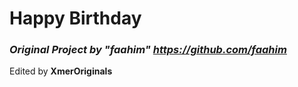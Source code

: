 # Happy Birthday
### *Original Project by "**faahim**" https://github.com/faahim*
Edited by **XmerOriginals**
